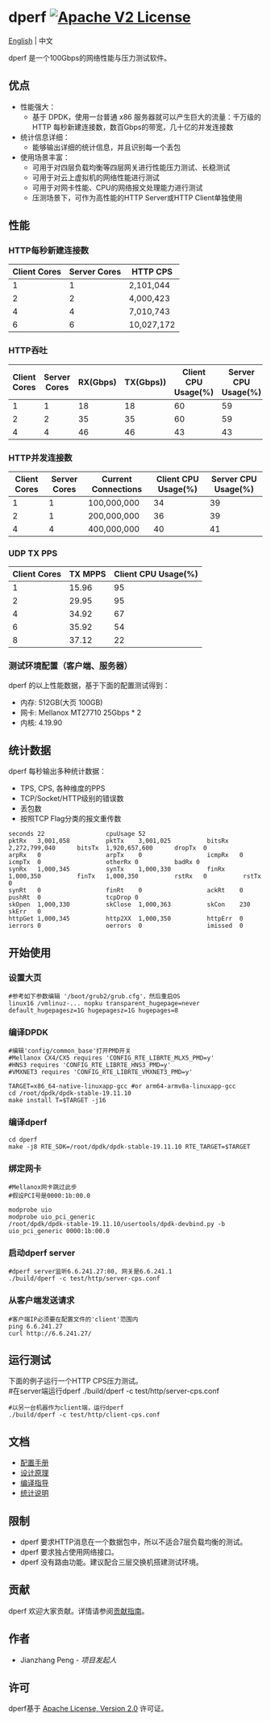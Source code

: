 # dperf [![Apache V2 License](https://img.shields.io/badge/license-Apache%20V2-blue.svg)](https://github.com/baidu/dperf/blob/main/LICENSE)

[English](README.md) | 中文

dperf 是一个100Gbps的网络性能与压力测试软件。

## 优点

- 性能强大：
  - 基于 DPDK，使用一台普通 x86 服务器就可以产生巨大的流量：千万级的 HTTP 每秒新建连接数，数百Gbps的带宽，几十亿的并发连接数
- 统计信息详细：
  - 能够输出详细的统计信息，并且识别每一个丢包
- 使用场景丰富：
  - 可用于对四层负载均衡等四层网关进行性能压力测试、长稳测试
  - 可用于对云上虚拟机的网络性能进行测试
  - 可用于对网卡性能、CPU的网络报文处理能力进行测试
  - 压测场景下，可作为高性能的HTTP Server或HTTP Client单独使用

## 性能
### HTTP每秒新建连接数
|Client Cores|Server Cores|HTTP CPS|
|------------|------------|--------|
|1|1|2,101,044|
|2|2|4,000,423|
|4|4|7,010,743|
|6|6|10,027,172|

### HTTP吞吐
|Client Cores|Server Cores|RX(Gbps)|TX(Gbps))|Client CPU Usage(%)|Server CPU Usage(%)|
|------------|------------|--------|---------|-------------------|-------------------|
|1|1|18|18|60|59|
|2|2|35|35|60|59|
|4|4|46|46|43|43|

### HTTP并发连接数
|Client Cores|Server Cores|Current Connections|Client CPU Usage(%)|Server CPU Usage(%)|
|------------|------------|-------------------|-------------------|-------------------|
|1|1|100,000,000|34|39|
|2|1|200,000,000|36|39|
|4|4|400,000,000|40|41|

### UDP TX PPS
|Client Cores|TX MPPS|Client CPU Usage(%)|
|------------|-------|-------------------|
|1|15.96|95|
|2|29.95|95|
|4|34.92|67|
|6|35.92|54|
|8|37.12|22|

### 测试环境配置（客户端、服务器）
dperf 的以上性能数据，基于下面的配置测试得到：

- 内存: 512GB(大页 100GB)
- 网卡: Mellanox MT27710 25Gbps * 2
- 内核: 4.19.90

## 统计数据
dperf 每秒输出多种统计数据：
- TPS, CPS,  各种维度的PPS
- TCP/Socket/HTTP级别的错误数
- 丢包数
- 按照TCP Flag分类的报文重传数

```
seconds 22                 cpuUsage 52
pktRx   3,001,058          pktTx    3,001,025          bitsRx   2,272,799,040      bitsTx  1,920,657,600      dropTx  0
arpRx   0                  arpTx    0                  icmpRx   0                  icmpTx  0                  otherRx 0          badRx 0
synRx   1,000,345          synTx    1,000,330          finRx    1,000,350          finTx   1,000,350          rstRx   0          rstTx 0
synRt   0                  finRt    0                  ackRt    0                  pushRt  0                  tcpDrop 0
skOpen  1,000,330          skClose  1,000,363          skCon    230                skErr   0
httpGet 1,000,345          http2XX  1,000,350          httpErr  0
ierrors 0                  oerrors  0                  imissed  0
```

## 开始使用
### 设置大页
    #参考如下参数编辑 '/boot/grub2/grub.cfg'，然后重启OS
    linux16 /vmlinuz-... nopku transparent_hugepage=never default_hugepagesz=1G hugepagesz=1G hugepages=8

### 编译DPDK
    #编辑'config/common_base'打开PMD开关
    #Mellanox CX4/CX5 requires 'CONFIG_RTE_LIBRTE_MLX5_PMD=y'
    #HNS3 requires 'CONFIG_RTE_LIBRTE_HNS3_PMD=y'
    #VMXNET3 requires 'CONFIG_RTE_LIBRTE_VMXNET3_PMD=y'

    TARGET=x86_64-native-linuxapp-gcc #or arm64-armv8a-linuxapp-gcc
    cd /root/dpdk/dpdk-stable-19.11.10
    make install T=$TARGET -j16
    
### 编译dperf
    cd dperf
    make -j8 RTE_SDK=/root/dpdk/dpdk-stable-19.11.10 RTE_TARGET=$TARGET

### 绑定网卡 
    #Mellanox网卡跳过此步
    #假设PCI号是0000:1b:00.0

    modprobe uio
    modprobe uio_pci_generic
    /root/dpdk/dpdk-stable-19.11.10/usertools/dpdk-devbind.py -b uio_pci_generic 0000:1b:00.0
    
### 启动dperf server
    #dperf server监听6.6.241.27:80, 网关是6.6.241.1
    ./build/dperf -c test/http/server-cps.conf
    
### 从客户端发送请求
    #客户端IP必须要在配置文件的'client'范围内
    ping 6.6.241.27
    curl http://6.6.241.27/

## 运行测试
下面的例子运行一个HTTP CPS压力测试。    
    #在server端运行dperf
    ./build/dperf -c test/http/server-cps.conf
    
    #以另一台机器作为client端，运行dperf
    ./build/dperf -c test/http/client-cps.conf

## 文档
 - [配置手册](docs/configuration-CN.md)
 - [设计原理](docs/design-CN.md)
 - [编译指导](docs/build.md) 
 - [统计说明](docs/statistics-CN.md)

## 限制
 - dperf 要求HTTP消息在一个数据包中，所以不适合7层负载均衡的测试。
 - dperf 要求独占使用网络接口。
 - dperf 没有路由功能。建议配合三层交换机搭建测试环境。

## 贡献
dperf 欢迎大家贡献。详情请参阅[贡献指南](CONTRIBUTING.md)。

## 作者 
* Jianzhang Peng - *项目发起人*

## 许可
dperf基于 [Apache License, Version 2.0](https://www.apache.org/licenses/LICENSE-2.0) 许可证。
